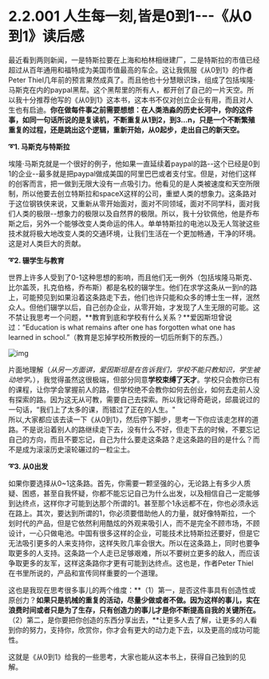 # 2.2.001 人生每一刻,皆是0到1---《从0到1》读后感

最近看到两则新闻，一是特斯拉要在上海和柏林相继建厂，二是特斯拉的市值已经超过从百年通用和福特成为美国市值最高的车企。这让我佩服《从0到1》的作者Peter Thiel几年前的预言果然成真了。而且他也十分慧眼识珠，组成了包括埃隆·马斯克在内的paypal黑帮。这个黑帮里的所有人，都开创了自己的一片天空。所以我十分推荐他写的《从0到1》这本书，这本书不仅对创立企业有用，而且对人生也有启迪。**你在做每件事之前需要想想：在人类浩淼的历史长河中，你的这件事，如同一句话所说的是复读机，不断重复从1到2，到3…n，只是一个不断繁殖重复的过程，还是跳出这个逻辑，重新开始，从0起步，走出自己的新天空。**

**➰1. 马斯克与特斯拉**

埃隆·马斯克就是一个很好的例子，他如果一直延续着paypal的路--这个已经是0到1的企业--最多就是把paypal做成美国的阿里巴巴或者支付宝。但是，对他们这样的创客而言，把一做到无限大没有一点吸引力。他看见的是人类被速度和天空所限制，所以他要去创立特斯拉和spaceX这样的公司，重塑人类的想象力。这条路对于这位钢铁侠来说，又重新从零开始面对，面对不同领域，面对不同学科，面对我们人类的极限--想象力的极限以及自然界的极限。所以，我十分钦佩他，他是乔布斯之后，另外一个能够改变人类命运的伟人。单单特斯拉的电池以及无人驾驶这些技术就将极大地改变人类的交通环境，让我们生活在一个更加畅通，干净的环境。这是对人类巨大的贡献。

**➰2. 辍学生与教育**

世界上许多人受到了0-1这种思想的影响，而且他们无一例外（包括埃隆马斯克、比尔盖茨，扎克伯格，乔布斯）都是名校的辍学生。他们在求学这条从一到n的路上，可能预见到如果沿着这条路走下去，他们也许只能和众多的博士生一样，泯然众人。但他们辍学以后，自己创办企业，从零开始，才发现了人生无限的可能。这不禁让我思考一个问题，**教育到底和学校有什么关系？**爱因斯坦曾说过：“Education is what remains after one has forgotten what one has learned in school.”（教育是忘掉学校所教授的一切后所剩下的东西。）

![img](https://blobscdn.gitbook.com/v0/b/gitbook-28427.appspot.com/o/assets%2F-Lnm6ESpFaCkdyM1QxOQ%2F-LyP3hcBHOmbRjGOlvwe%2F-LyP4W9jIjCBvJ383vga%2Falberteinstein1-2x.jpg?alt=media\&token=105446f9-fdd9-4a16-8cf9-54e6a8a22a03)

片面地理解（_从另一方面讲，爱因斯坦是在告诉我们，学校不能只教知识，学生被动地学。_），我觉得虽然这很极端，但部分同意**学校束缚了天才**。学校只会教你已有的课程，让你学会掌握前人的路，但学校绝不会教你如何去创业，如何去走前人没有探索的路。因为这无从可教，需要自己去探索。所以我记得奇葩说，邱晨说过的一句话，“我们上了太多的课，而错过了正在的人生。"\
所以,大家都应该去读一下《从0到1》，然后停下脚步，思考一下你应该走怎样的道路。不是说沿着别人的路继续走下去，没有什么不好，但走下去的时候，不要忘记自己的方向，而且不要忘记，自己为什么要走这条路？走这条路的目的是什么？而不是成为滚滚历史滚轮碾过的一粒尘土。

**➰3. 从0出发**

如果你要选择从0\~1这条路。首先，你需要一颗坚强的心，无论路上有多少人质疑、困惑，甚至自我怀疑，你都不能忘记自己为什么出发，以及相信自己一定能够到达终点，这样你才可能到达那个所谓的1。甚至那个1永远都不在，你也必须永远在路上。其次，要达到所谓的1，你必须要借助他人的力量，就好像特斯拉，一个划时代的产品，但是它依然利用酷炫的外观来吸引人，而不是完全不顾市场，不顾设计，一心只做电池。中国有很多这样的企业，可能技术比特斯拉还要好，但是它无法吸引更多的人来支持你，这样失败几率会很大。所以在这条路上，同时也要争取更多的人支持。这条路一个人走已足够艰难，所以不要树立更多的敌人，而应该争取更多的友军，这样这条路你才更有可能到达终点。这也是，作者Peter Thiel在书里所说的，产品和宣传同样重要的一个道理。

这也是我现在思考很多事儿的两个维度：**（1）第一，是否这件事具有创造性或原创力？**如果只是机械的重复的活动，尽量少做或者不做。因为这样的事儿，实在浪费时间或者只是为了生存，只有创造力的事儿才是你不断提高自我的关键所在。**（2）第二，是你要把你创造的东西分享出去，**让更多人去了解，让更多的人看到你的努力，支持你，欣赏你，你才会有更大的动力走下去，以及更高的成功可能性。

这就是《从0到1》给我的一些思考，大家也能从这本书上，获得自己独到的见解。
